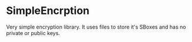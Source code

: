 SimpleEncrption
===============

Very simple encryption library. It uses files to store it's SBoxes and has no private or public keys.
